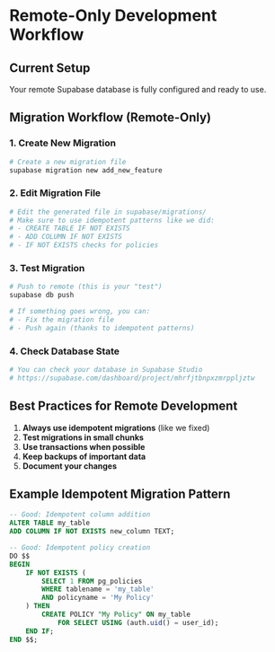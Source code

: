 # Remote-Only Development Workflow

## Current Setup
Your remote Supabase database is fully configured and ready to use.

## Migration Workflow (Remote-Only)

### 1. Create New Migration
```bash
# Create a new migration file
supabase migration new add_new_feature
```

### 2. Edit Migration File
```bash
# Edit the generated file in supabase/migrations/
# Make sure to use idempotent patterns like we did:
# - CREATE TABLE IF NOT EXISTS
# - ADD COLUMN IF NOT EXISTS
# - IF NOT EXISTS checks for policies
```

### 3. Test Migration
```bash
# Push to remote (this is your "test")
supabase db push

# If something goes wrong, you can:
# - Fix the migration file
# - Push again (thanks to idempotent patterns)
```

### 4. Check Database State
```bash
# You can check your database in Supabase Studio
# https://supabase.com/dashboard/project/mhrfjtbnpxzmrppljztw
```

## Best Practices for Remote Development

1. **Always use idempotent migrations** (like we fixed)
2. **Test migrations in small chunks**
3. **Use transactions when possible**
4. **Keep backups of important data**
5. **Document your changes**

## Example Idempotent Migration Pattern

```sql
-- Good: Idempotent column addition
ALTER TABLE my_table 
ADD COLUMN IF NOT EXISTS new_column TEXT;

-- Good: Idempotent policy creation
DO $$ 
BEGIN
    IF NOT EXISTS (
        SELECT 1 FROM pg_policies 
        WHERE tablename = 'my_table' 
        AND policyname = 'My Policy'
    ) THEN
        CREATE POLICY "My Policy" ON my_table
            FOR SELECT USING (auth.uid() = user_id);
    END IF;
END $$;
``` 